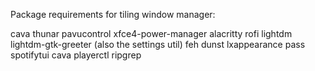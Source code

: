 Package requirements for tiling window manager:

cava
thunar
pavucontrol
xfce4-power-manager
alacritty
rofi
lightdm
lightdm-gtk-greeter (also the settings util)
feh
dunst
lxappearance
pass
spotifytui
cava
playerctl
ripgrep
